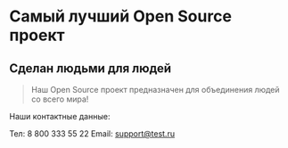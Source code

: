 # Самый лучший Open Source проект

## Сделан людьми для людей

> Наш Open Source проект предназначен для объединения людей со всего мира!

Наши контактные данные:

Тел: 8 800 333 55 22
Email: support@test.ru
